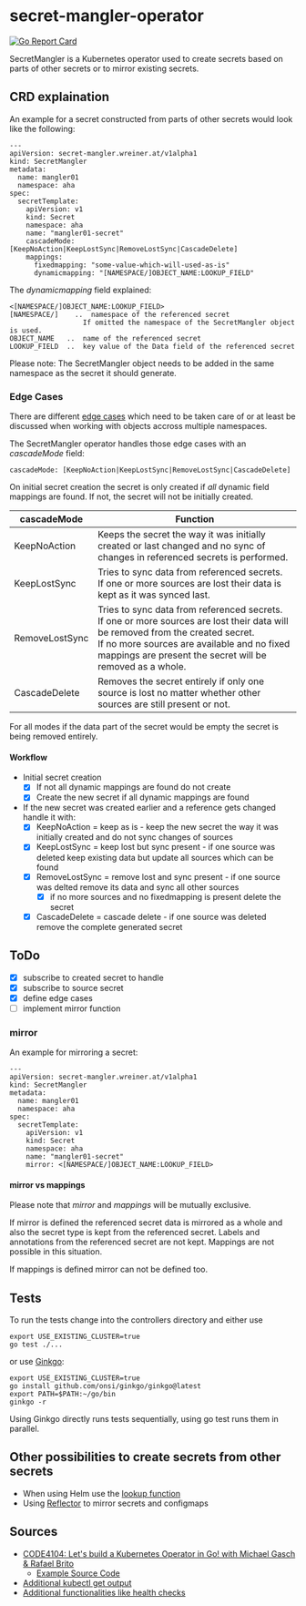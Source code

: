 # secret-mangler-operator

[![Go Report Card](https://goreportcard.com/badge/github.com/wreiner/secret-mangler-operator)](https://goreportcard.com/report/github.com/wreiner/secret-mangler-operator)

SecretMangler is a Kubernetes operator used to create secrets based on parts of other secrets or to mirror existing secrets.

## CRD explaination

An example for a secret constructed from parts of other secrets would look like the following:

```
---
apiVersion: secret-mangler.wreiner.at/v1alpha1
kind: SecretMangler
metadata:
  name: mangler01
  namespace: aha
spec:
  secretTemplate:
    apiVersion: v1
    kind: Secret
    namespace: aha
    name: "mangler01-secret"
    cascadeMode: [KeepNoAction|KeepLostSync|RemoveLostSync|CascadeDelete]
    mappings:
      fixedmapping: "some-value-which-will-used-as-is"
      dynamicmapping: "[NAMESPACE/]OBJECT_NAME:LOOKUP_FIELD"
```

The _dynamicmapping_ field explained:

```
<[NAMESPACE/]OBJECT_NAME:LOOKUP_FIELD>
[NAMESPACE/] 	..  namespace of the referenced secret
                  If omitted the namespace of the SecretMangler object is used.
OBJECT_NAME   ..  name of the referenced secret
LOOKUP_FIELD  ..  key value of the Data field of the referenced secret
```

Please note: The SecretMangler object needs to be added in the same namespace as the secret it should generate.

### Edge Cases

There are different [edge cases](https://github.com/kubernetes/community/blob/master/contributors/devel/sig-architecture/api-conventions.md#object-references) which need to be taken care of or at least be discussed when working with objects accross multiple namespaces.

The SecretMangler operator handles those edge cases with an _cascadeMode_ field:

```
cascadeMode: [KeepNoAction|KeepLostSync|RemoveLostSync|CascadeDelete]
```

On initial secret creation the secret is only created if _all_ dynamic field mappings are found. If not, the secret will not be initially created.

| cascadeMode    | Function                                                                                                                                                                                                                                        |
|----------------|-------------------------------------------------------------------------------------------------------------------------------------------------------------------------------------------------------------------------------------------------|
| KeepNoAction   | Keeps the secret the way it was initially created or last changed and no sync of changes in referenced secrets is performed.                                                                                                                                    |
| KeepLostSync   | Tries to sync data from referenced secrets.<br>If one or more sources are lost their data is kept as it was synced last.                                                                                                                        |
| RemoveLostSync | Tries to sync data from referenced secrets.<br>If one or more sources are lost their data will be removed from the created secret.<br>If no more sources are available and no fixed mappings are present the secret will be removed as a whole. |
| CascadeDelete  | Removes the secret entirely if only one source is lost no matter whether other sources are still present or not.                                                                                                                                |

For all modes if the data part of the secret would be empty the secret is being removed entirely.
#### Workflow

* Initial secret creation
  * [X] If not all dynamic mappings are found do not create
  * [X] Create the new secret if all dynamic mappings are found
* If the new secret was created earlier and a reference gets changed handle it with:
  * [X] KeepNoAction = keep as is - keep the new secret the way it was initially created and do not sync changes of sources
  * [X] KeepLostSync = keep lost but sync present - if one source was deleted keep existing data but update all sources which can be found
  * [X] RemoveLostSync = remove lost and sync present - if one source was delted remove its data and sync all other sources
    * [X] if no more sources and no fixedmapping is present delete the secret
  * [X] CascadeDelete = cascade delete - if one source was deleted remove the complete generated secret

## ToDo

* [X] subscribe to created secret to handle
* [X] subscribe to source secret
* [X] define edge cases
* [ ] implement mirror function

### mirror

An example for mirroring a secret:

```
---
apiVersion: secret-mangler.wreiner.at/v1alpha1
kind: SecretMangler
metadata:
  name: mangler01
  namespace: aha
spec:
  secretTemplate:
    apiVersion: v1
    kind: Secret
    namespace: aha
    name: "mangler01-secret"
    mirror: <[NAMESPACE/]OBJECT_NAME:LOOKUP_FIELD>
```
#### mirror vs mappings

Please note that _mirror_ and _mappings_ will be mutually exclusive.

If mirror is defined the referenced secret data is mirrored as a whole and also the secret type is kept from the referenced secret. Labels and annotations from the referenced secret are not kept. Mappings are not possible in this situation.

If mappings is defined mirror can not be defined too.

## Tests

To run the tests change into the controllers directory and either use

```
export USE_EXISTING_CLUSTER=true
go test ./...
```

or use [Ginkgo](https://onsi.github.io/ginkgo/):

```
export USE_EXISTING_CLUSTER=true
go install github.com/onsi/ginkgo/ginkgo@latest
export PATH=$PATH:~/go/bin
ginkgo -r
```

Using Ginkgo directly runs tests sequentially, using go test runs them in parallel.

## Other possibilities to create secrets from other secrets

* When using Helm use the [lookup function](https://itnext.io/manage-auto-generated-secrets-in-your-helm-charts-5aee48ba6918)
* Using [Reflector](https://github.com/emberstack/kubernetes-reflector) to mirror secrets and configmaps

## Sources

* [CODE4104: Let's build a Kubernetes Operator in Go! with Michael Gasch & Rafael Brito](https://www.youtube.com/watch?v=8Ex7ybi273g)
  * [Example Source Code](https://github.com/embano1/codeconnect-vm-operator)
* [Additional kubectl get output](https://www.brendanp.com/pretty-printing-with-kubebuilder/)
* [Additional functionalities like health checks](https://medium.com/swlh/advanced-kubernetes-operators-development-988edad5f58a)
